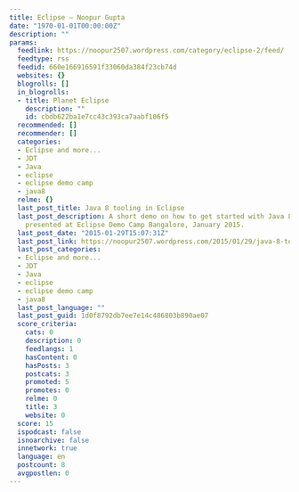 ```yaml
---
title: Eclipse – Noopur Gupta
date: "1970-01-01T00:00:00Z"
description: ""
params:
  feedlink: https://noopur2507.wordpress.com/category/eclipse-2/feed/
  feedtype: rss
  feedid: 660e166916591f33060da384f23cb74d
  websites: {}
  blogrolls: []
  in_blogrolls:
  - title: Planet Eclipse
    description: ""
    id: cbdb622ba1e7cc43c393ca7aabf106f5
  recommended: []
  recommender: []
  categories:
  - Eclipse and more...
  - JDT
  - Java
  - eclipse
  - eclipse demo camp
  - java8
  relme: {}
  last_post_title: Java 8 tooling in Eclipse
  last_post_description: A short demo on how to get started with Java 8 in Eclipse
    presented at Eclipse Demo Camp Bangalore, January 2015.
  last_post_date: "2015-01-29T15:07:31Z"
  last_post_link: https://noopur2507.wordpress.com/2015/01/29/java-8-tooling-in-eclipse/
  last_post_categories:
  - Eclipse and more...
  - JDT
  - Java
  - eclipse
  - eclipse demo camp
  - java8
  last_post_language: ""
  last_post_guid: 1d0f8792db7ee7e14c486803b890ae07
  score_criteria:
    cats: 0
    description: 0
    feedlangs: 1
    hasContent: 0
    hasPosts: 3
    postcats: 3
    promoted: 5
    promotes: 0
    relme: 0
    title: 3
    website: 0
  score: 15
  ispodcast: false
  isnoarchive: false
  innetwork: true
  language: en
  postcount: 8
  avgpostlen: 0
---
```

